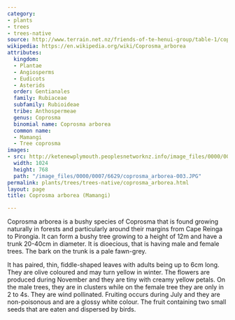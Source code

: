 ```yaml
---
category:
- plants
- trees
- trees-native
source: http://www.terrain.net.nz/friends-of-te-henui-group/table-1/coprosma-arborea-mamangi.html
wikipedia: https://en.wikipedia.org/wiki/Coprosma_arborea
attributes:
  kingdom:
  - Plantae
  - Angiosperms
  - Eudicots
  - Asterids
  order: Gentianales
  family: Rubiaceae
  subfamily: Rubioideae
  tribe: Anthospermeae
  genus: Coprosma
  binomial name: Coprosma arborea
  common name:
  - Mamangi
  - Tree coprosma
images:
- src: http://ketenewplymouth.peoplesnetworknz.info/image_files/0000/0007/6629/coprosma_arborea-003.JPG
  width: 1024
  height: 768
  path: "/image_files/0000/0007/6629/coprosma_arborea-003.JPG"
permalink: plants/trees/trees-native/coprosma_arborea.html
layout: page
title: Coprosma arborea (Mamangi)

---
```

Coprosma arborea is a bushy species of Coprosma that is found growing naturally in forests and particularly around their margins from Cape Reinga to Pirongia. It can form a bushy tree growing to a height of 12m and have a trunk 20-40cm in diameter. It is dioecious, that is having male and female trees. The bark on the trunk is a pale fawn-grey.

It has paired, thin, fiddle-shaped leaves with adults being up to 6cm long. They are olive coloured and may turn yellow in winter.
The flowers are produced during November and they are tiny with creamy yellow petals. On the male trees, they are in clusters while on the female tree they are only in 2 to 4s. They are wind pollinated.
Fruiting occurs during July and they are non-poisonous and are a glossy white colour. The fruit containing two small seeds that are eaten and dispersed by birds.
